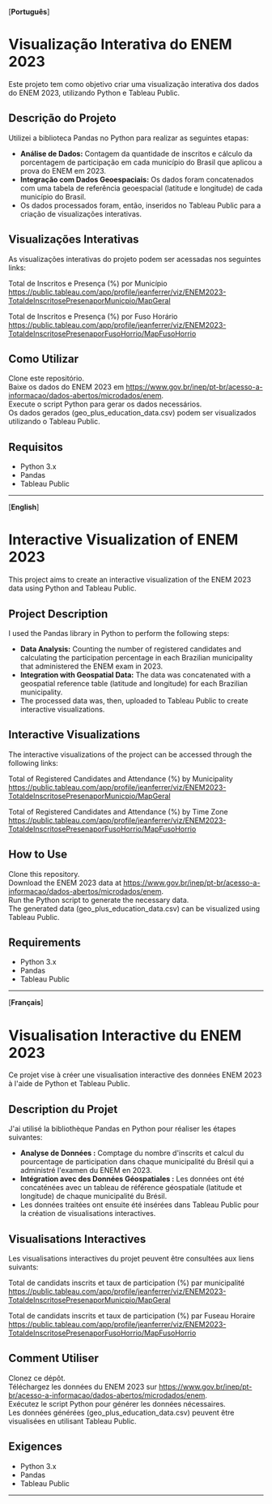 [**Português**]

# Visualização Interativa do ENEM 2023

Este projeto tem como objetivo criar uma visualização interativa dos dados do ENEM 2023, utilizando Python e Tableau Public.

## Descrição do Projeto

Utilizei a biblioteca Pandas no Python para realizar as seguintes etapas:

- **Análise de Dados:** Contagem da quantidade de inscritos e cálculo da porcentagem de participação em cada município do Brasil que aplicou a prova do ENEM em 2023.
- **Integração com Dados Geoespaciais:** Os dados foram concatenados com uma tabela de referência geoespacial (latitude e longitude) de cada município do Brasil.
- Os dados processados foram, então, inseridos no Tableau Public para a criação de visualizações interativas.

## Visualizações Interativas

As visualizações interativas do projeto podem ser acessadas nos seguintes links:  

Total de Inscritos e Presença (%) por Município  
https://public.tableau.com/app/profile/jeanferrer/viz/ENEM2023-TotaldeInscritosePresenaporMunicpio/MapGeral  

Total de Inscritos e Presença (%) por Fuso Horário  
https://public.tableau.com/app/profile/jeanferrer/viz/ENEM2023-TotaldeInscritosePresenaporFusoHorrio/MapFusoHorrio  

## Como Utilizar

Clone este repositório.  
Baixe os dados do ENEM 2023 em https://www.gov.br/inep/pt-br/acesso-a-informacao/dados-abertos/microdados/enem.  
Execute o script Python para gerar os dados necessários.  
Os dados gerados (geo_plus_education_data.csv) podem ser visualizados utilizando o Tableau Public.

## Requisitos

- Python 3.x  
- Pandas  
- Tableau Public

---

[**English**]

# Interactive Visualization of ENEM 2023

This project aims to create an interactive visualization of the ENEM 2023 data using Python and Tableau Public.

## Project Description

I used the Pandas library in Python to perform the following steps:

- **Data Analysis:** Counting the number of registered candidates and calculating the participation percentage in each Brazilian municipality that administered the ENEM exam in 2023.
- **Integration with Geospatial Data:** The data was concatenated with a geospatial reference table (latitude and longitude) for each Brazilian municipality.
- The processed data was, then, uploaded to Tableau Public to create interactive visualizations.

## Interactive Visualizations

The interactive visualizations of the project can be accessed through the following links:  

Total of Registered Candidates and Attendance (%) by Municipality  
https://public.tableau.com/app/profile/jeanferrer/viz/ENEM2023-TotaldeInscritosePresenaporMunicpio/MapGeral  

Total of Registered Candidates and Attendance (%) by Time Zone  
https://public.tableau.com/app/profile/jeanferrer/viz/ENEM2023-TotaldeInscritosePresenaporFusoHorrio/MapFusoHorrio  

## How to Use

Clone this repository.  
Download the ENEM 2023 data at https://www.gov.br/inep/pt-br/acesso-a-informacao/dados-abertos/microdados/enem.  
Run the Python script to generate the necessary data.  
The generated data (geo_plus_education_data.csv) can be visualized using Tableau Public.

## Requirements

- Python 3.x  
- Pandas  
- Tableau Public

---

[**Français**]

# Visualisation Interactive du ENEM 2023

Ce projet vise à créer une visualisation interactive des données ENEM 2023 à l'aide de Python et Tableau Public.

## Description du Projet

J'ai utilisé la bibliothèque Pandas en Python pour réaliser les étapes suivantes:

- **Analyse de Données :** Comptage du nombre d'inscrits et calcul du pourcentage de participation dans chaque municipalité du Brésil qui a administré l'examen du ENEM en 2023.
- **Intégration avec des Données Géospatiales :** Les données ont été concaténées avec un tableau de référence géospatiale (latitude et longitude) de chaque municipalité du Brésil.
- Les données traitées ont ensuite été insérées dans Tableau Public pour la création de visualisations interactives.

## Visualisations Interactives

Les visualisations interactives du projet peuvent être consultées aux liens suivants:  

Total de candidats inscrits et taux de participation (%) par municipalité  
https://public.tableau.com/app/profile/jeanferrer/viz/ENEM2023-TotaldeInscritosePresenaporMunicpio/MapGeral  

Total de candidats inscrits et taux de participation (%) par Fuseau Horaire  
https://public.tableau.com/app/profile/jeanferrer/viz/ENEM2023-TotaldeInscritosePresenaporFusoHorrio/MapFusoHorrio  

## Comment Utiliser

Clonez ce dépôt.  
Téléchargez les données du ENEM 2023 sur https://www.gov.br/inep/pt-br/acesso-a-informacao/dados-abertos/microdados/enem.  
Exécutez le script Python pour générer les données nécessaires.  
Les données générées (geo_plus_education_data.csv) peuvent être visualisées en utilisant Tableau Public.

## Exigences

- Python 3.x  
- Pandas  
- Tableau Public

---
